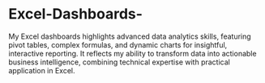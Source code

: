 # Excel-Dashboards-
My Excel dashboards highlights advanced data analytics skills, featuring pivot tables, complex formulas, and dynamic charts for insightful, interactive reporting. It reflects my ability to transform data into actionable business intelligence, combining technical expertise with practical application in Excel.
